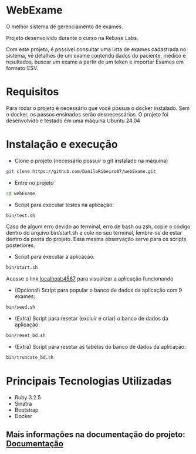 # WebExame

O melhor sistema de gerenciamento de exames. 

Projeto desenvolvido durante o curso na Rebase Labs.

Com este projeto, é possível consultar uma lista de exames cadastrada no sistema, vê detalhes de um exame contendo dados do paciente, médico e resultados, buscar um exame a partir de um token e importar Exames em formato CSV.

# Requisitos

Para rodar o projeto é necessário que você possua o docker instalado.
Sem o docker, os passos ensinados serão desnecessários.
O projeto foi desenvolvido e testado em uma máquina Ubuntu 24.04

# Instalação e execução

- Clone o projeto (necessário possuir o git instalado na máquina)

```sh
git clone https://github.com/DaniloRibeiro07/webExame.git
```

- Entre no projeto

```sh
cd webExame
```

- Script para executar testes na aplicação:

```sh
bin/test.sh
```
Caso de algum erro devido ao terminal, erro de bash ou zsh, copie o código dentro do arquivo bin/start.sh e cole no seu terminal, lembre-se de estar dentro da pasta do projeto. Essa mesma observação serve para os scripts posteriores.

- Script para executar a aplicação:

```sh
bin/start.sh
```

Acesse o link [localhost:4567](http://localhost:4567) para visualizar a aplicação funcionando

- (Opcional) Script para popular o banco de dados da aplicação com 9 exames:

```sh
bin/seed.sh
```

- (Extra) Script para resetar (excluir e criar) o banco de dados da aplicação:

```sh
bin/reset_bd.sh
```

- (Extra) Script para resetar as tabelas do banco de dados da aplicação:

```sh
bin/truncate_bd.sh
```

# Principais Tecnologias Utilizadas

- Ruby 3.2.5
- Sinatra
- Bootstrap
- Docker

## Mais informações na documentação do projeto: [Documentação](https://github.com/DaniloRibeiro07/webExame/wiki) 